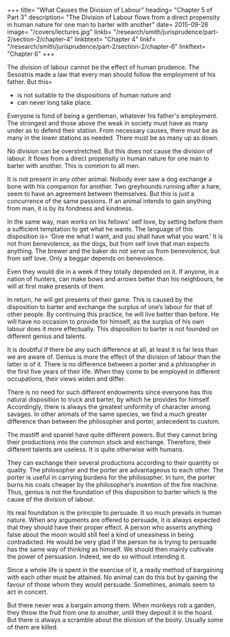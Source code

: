 +++
title=  "What Causes the Division of Labour"
heading=  "Chapter 5 of Part 3"
description=  "The Division of Labour flows from a direct propensity in human nature for one man to barter with another"
date=  2015-09-26
image=  "/covers/lectures.jpg"
linkb=  "/research/smith/jurisprudence/part-2/section-2/chapter-4"
linkbtext=  "Chapter 4"
linkf=  "/research/smith/jurisprudence/part-2/section-2/chapter-6"
linkftext=  "Chapter 6"
+++

The division of labour cannot be the effect of human prudence. The Sesostris made a law that every man should follow the employment of his father. But this= 
- is not suitable to the dispositions of human nature and
- can never long take place.

Everyone is fond of being a gentleman, whatever his father's employment. The strongest and those above the weak in society must have as many under as to defend their station. From necessary causes, there must be as many in the lower stations as needed. There must be as many up as down.

No division can be overstretched. But this does not cause the division of labour. It flows from a direct propensity in human nature for one man to barter with another. This is common to all men.

It is not present in any other animal. Nobody ever saw a dog exchange a bone with his companion for another. Two greyhounds running after a hare, seem to have an agreement between themselves. But this is just a concurrence of the same passions. If an animal intends to gain anything from man, it is by its fondness and kindness.

In the same way, man works on his fellows' self love, by setting before them a sufficient temptation to get what he wants.
The language of this disposition is=  ‘Give me what I want, and you shall have what you want.’
It is not from benevolence, as the dogs, but from self love that man expects anything.
The brewer and the baker do not serve us from benevolence, but from self love.
Only a beggar depends on benevolence.

Even they would die in a week if they totally depended on it.
If anyone, in a nation of hunters, can make bows and arrows better than his neighbours, he will at first make presents of them.

In return, he will get presents of their game. This is caused by the disposition to barter and exchange the surplus of one’s labour for that of other people. 
By continuing this practice, he will live better than before. 
He will have no occasion to provide for himself, as the surplus of his own labour does it more effectually.
This disposition to barter is not founded on different genius and talents.

It is doubtful if there be any such difference at all, at least it is far less than we are aware of.
Genius is more the effect of the division of labour than the latter is of it.
There is no difference between a porter and a philosopher in the first five years of their life.
When they come to be employed in different occupations, their views widen and differ.

There is no need for such different endowments since everyone has this natural disposition to truck and barter, by which he provides for himself.
Accordingly, there is always the greatest uniformity of character among savages.
In other animals of the same species, we find a much greater difference than between the philosopher and porter, antecedent to custom.

The mastiff and spaniel have quite different powers.
But they cannot bring their productions into the common stock and exchange.
Therefore, their different talents are useless.
It is quite otherwise with humans.

They can exchange their several productions according to their quantity or quality.
The philosopher and the porter are advantageous to each other.
The porter is useful in carrying burdens for the philosopher.
In turn, the porter burns his coals cheaper by the philosopher’s invention of the fire machine.
Thus, genius is not the foundation of this disposition to barter which is the cause of the division of labour.

Its real foundation is the principle to persuade.
It so much prevails in human nature.
When any arguments are offered to persuade, it is always expected that they should have their proper effect.
A person who asserts anything false about the moon would still feel a kind of uneasiness in being contradicted.
He would be very glad if the person he is trying to persuade has the same way of thinking as himself.
We should then mainly cultivate the power of persuasion.
Indeed, we do so without intending it.

Since a whole life is spent in the exercise of it, a ready method of bargaining with each other must be attained.
No animal can do this but by gaining the favour of those whom they would persuade.
Sometimes, animals seem to act in concert.

But there never was a bargain among them.
When monkeys rob a garden, they throw the fruit from one to another, until they deposit it in the hoard.
But there is always a scramble about the division of the booty.
Usually some of them are killed.
